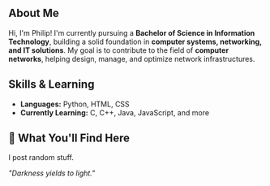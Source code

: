 ## About Me  
Hi, I'm Philip! I'm currently pursuing a **Bachelor of Science in Information Technology**, building a solid foundation in **computer systems, networking, and IT solutions**. My goal is to contribute to the field of **computer networks**, helping design, manage, and optimize network infrastructures.  

## Skills & Learning  
- **Languages:** Python, HTML, CSS  
- **Currently Learning:** C, C++, Java, JavaScript, and more

## 📌 What You'll Find Here  
I post random stuff.

*"Darkness yields to light."* 
